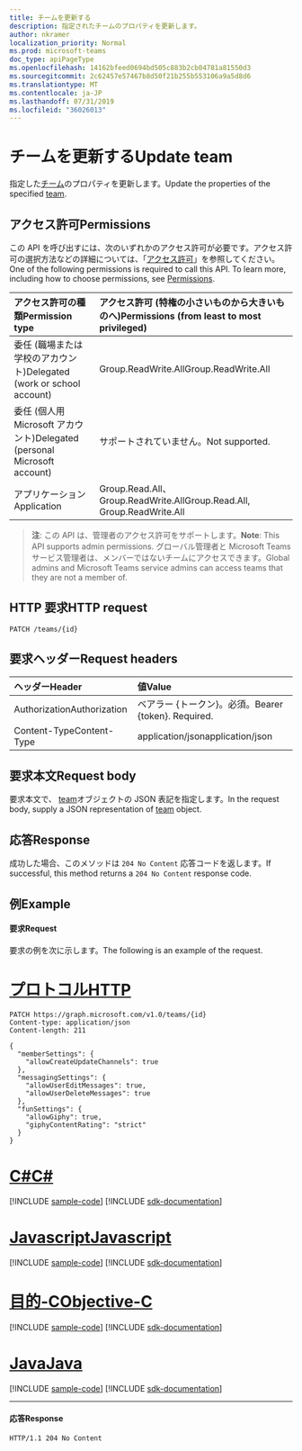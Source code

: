 ```yaml
---
title: チームを更新する
description: 指定されたチームのプロパティを更新します。
author: nkramer
localization_priority: Normal
ms.prod: microsoft-teams
doc_type: apiPageType
ms.openlocfilehash: 14162bfeed0694bd505c883b2cb04781a81550d3
ms.sourcegitcommit: 2c62457e57467b8d50f21b255b553106a9a5d8d6
ms.translationtype: MT
ms.contentlocale: ja-JP
ms.lasthandoff: 07/31/2019
ms.locfileid: "36026013"
---
```

# <a name="update-team"></a><span data-ttu-id="50f4f-103">チームを更新する</span><span class="sxs-lookup"><span data-stu-id="50f4f-103">Update team</span></span>



<span data-ttu-id="50f4f-104">指定した[チーム](../resources/team.md)のプロパティを更新します。</span><span class="sxs-lookup"><span data-stu-id="50f4f-104">Update the properties of the specified [team](../resources/team.md).</span></span>

## <a name="permissions"></a><span data-ttu-id="50f4f-105">アクセス許可</span><span class="sxs-lookup"><span data-stu-id="50f4f-105">Permissions</span></span>
<span data-ttu-id="50f4f-p101">この API を呼び出すには、次のいずれかのアクセス許可が必要です。アクセス許可の選択方法などの詳細については、「[アクセス許可](/graph/permissions-reference)」を参照してください。</span><span class="sxs-lookup"><span data-stu-id="50f4f-p101">One of the following permissions is required to call this API. To learn more, including how to choose permissions, see [Permissions](/graph/permissions-reference).</span></span>


|<span data-ttu-id="50f4f-108">アクセス許可の種類</span><span class="sxs-lookup"><span data-stu-id="50f4f-108">Permission type</span></span>      | <span data-ttu-id="50f4f-109">アクセス許可 (特権の小さいものから大きいものへ)</span><span class="sxs-lookup"><span data-stu-id="50f4f-109">Permissions (from least to most privileged)</span></span>              |
|:--------------------|:---------------------------------------------------------|
|<span data-ttu-id="50f4f-110">委任 (職場または学校のアカウント)</span><span class="sxs-lookup"><span data-stu-id="50f4f-110">Delegated (work or school account)</span></span> | <span data-ttu-id="50f4f-111">Group.ReadWrite.All</span><span class="sxs-lookup"><span data-stu-id="50f4f-111">Group.ReadWrite.All</span></span>    |
|<span data-ttu-id="50f4f-112">委任 (個人用 Microsoft アカウント)</span><span class="sxs-lookup"><span data-stu-id="50f4f-112">Delegated (personal Microsoft account)</span></span> | <span data-ttu-id="50f4f-113">サポートされていません。</span><span class="sxs-lookup"><span data-stu-id="50f4f-113">Not supported.</span></span>    |
|<span data-ttu-id="50f4f-114">アプリケーション</span><span class="sxs-lookup"><span data-stu-id="50f4f-114">Application</span></span> | <span data-ttu-id="50f4f-115">Group.Read.All、Group.ReadWrite.All</span><span class="sxs-lookup"><span data-stu-id="50f4f-115">Group.Read.All, Group.ReadWrite.All</span></span>    |

> <span data-ttu-id="50f4f-116">**注**: この API は、管理者のアクセス許可をサポートします。</span><span class="sxs-lookup"><span data-stu-id="50f4f-116">**Note**: This API supports admin permissions.</span></span> <span data-ttu-id="50f4f-117">グローバル管理者と Microsoft Teams サービス管理者は、メンバーではないチームにアクセスできます。</span><span class="sxs-lookup"><span data-stu-id="50f4f-117">Global admins and Microsoft Teams service admins can access teams that they are not a member of.</span></span>

## <a name="http-request"></a><span data-ttu-id="50f4f-118">HTTP 要求</span><span class="sxs-lookup"><span data-stu-id="50f4f-118">HTTP request</span></span>
<!-- { "blockType": "ignored" } -->
```http
PATCH /teams/{id}
```

## <a name="request-headers"></a><span data-ttu-id="50f4f-119">要求ヘッダー</span><span class="sxs-lookup"><span data-stu-id="50f4f-119">Request headers</span></span>
| <span data-ttu-id="50f4f-120">ヘッダー</span><span class="sxs-lookup"><span data-stu-id="50f4f-120">Header</span></span>       | <span data-ttu-id="50f4f-121">値</span><span class="sxs-lookup"><span data-stu-id="50f4f-121">Value</span></span> |
|:---------------|:--------|
| <span data-ttu-id="50f4f-122">Authorization</span><span class="sxs-lookup"><span data-stu-id="50f4f-122">Authorization</span></span>  | <span data-ttu-id="50f4f-p103">ベアラー {トークン}。必須。</span><span class="sxs-lookup"><span data-stu-id="50f4f-p103">Bearer {token}. Required.</span></span>  |
| <span data-ttu-id="50f4f-125">Content-Type</span><span class="sxs-lookup"><span data-stu-id="50f4f-125">Content-Type</span></span>  | <span data-ttu-id="50f4f-126">application/json</span><span class="sxs-lookup"><span data-stu-id="50f4f-126">application/json</span></span>  |

## <a name="request-body"></a><span data-ttu-id="50f4f-127">要求本文</span><span class="sxs-lookup"><span data-stu-id="50f4f-127">Request body</span></span>
<span data-ttu-id="50f4f-128">要求本文で、 [team](../resources/team.md)オブジェクトの JSON 表記を指定します。</span><span class="sxs-lookup"><span data-stu-id="50f4f-128">In the request body, supply a JSON representation of [team](../resources/team.md) object.</span></span>

## <a name="response"></a><span data-ttu-id="50f4f-129">応答</span><span class="sxs-lookup"><span data-stu-id="50f4f-129">Response</span></span>

<span data-ttu-id="50f4f-130">成功した場合、このメソッドは `204 No Content` 応答コードを返します。</span><span class="sxs-lookup"><span data-stu-id="50f4f-130">If successful, this method returns a `204 No Content` response code.</span></span>

## <a name="example"></a><span data-ttu-id="50f4f-131">例</span><span class="sxs-lookup"><span data-stu-id="50f4f-131">Example</span></span>
#### <a name="request"></a><span data-ttu-id="50f4f-132">要求</span><span class="sxs-lookup"><span data-stu-id="50f4f-132">Request</span></span>
<span data-ttu-id="50f4f-133">要求の例を次に示します。</span><span class="sxs-lookup"><span data-stu-id="50f4f-133">The following is an example of the request.</span></span>

# <a name="httptabhttp"></a>[<span data-ttu-id="50f4f-134">プロトコル</span><span class="sxs-lookup"><span data-stu-id="50f4f-134">HTTP</span></span>](#tab/http)
<!-- {
  "blockType": "request",
  "name": "update_team"
}-->
```http
PATCH https://graph.microsoft.com/v1.0/teams/{id}
Content-type: application/json
Content-length: 211

{  
  "memberSettings": {
    "allowCreateUpdateChannels": true
  },
  "messagingSettings": {
    "allowUserEditMessages": true,
    "allowUserDeleteMessages": true
  },
  "funSettings": {
    "allowGiphy": true,
    "giphyContentRating": "strict"
  }
}
```
# <a name="ctabcsharp"></a>[<span data-ttu-id="50f4f-135">C#</span><span class="sxs-lookup"><span data-stu-id="50f4f-135">C#</span></span>](#tab/csharp)
[!INCLUDE [sample-code](../includes/snippets/csharp/update-team-csharp-snippets.md)]
[!INCLUDE [sdk-documentation](../includes/snippets/snippets-sdk-documentation-link.md)]

# <a name="javascripttabjavascript"></a>[<span data-ttu-id="50f4f-136">Javascript</span><span class="sxs-lookup"><span data-stu-id="50f4f-136">Javascript</span></span>](#tab/javascript)
[!INCLUDE [sample-code](../includes/snippets/javascript/update-team-javascript-snippets.md)]
[!INCLUDE [sdk-documentation](../includes/snippets/snippets-sdk-documentation-link.md)]

# <a name="objective-ctabobjc"></a>[<span data-ttu-id="50f4f-137">目的-C</span><span class="sxs-lookup"><span data-stu-id="50f4f-137">Objective-C</span></span>](#tab/objc)
[!INCLUDE [sample-code](../includes/snippets/objc/update-team-objc-snippets.md)]
[!INCLUDE [sdk-documentation](../includes/snippets/snippets-sdk-documentation-link.md)]

# <a name="javatabjava"></a>[<span data-ttu-id="50f4f-138">Java</span><span class="sxs-lookup"><span data-stu-id="50f4f-138">Java</span></span>](#tab/java)
[!INCLUDE [sample-code](../includes/snippets/java/update-team-java-snippets.md)]
[!INCLUDE [sdk-documentation](../includes/snippets/snippets-sdk-documentation-link.md)]

---

#### <a name="response"></a><span data-ttu-id="50f4f-139">応答</span><span class="sxs-lookup"><span data-stu-id="50f4f-139">Response</span></span>
<!-- {
  "blockType": "response",
  "truncated": true,
  "@odata.type": "microsoft.graph.team"
} -->
```http
HTTP/1.1 204 No Content
```

<!-- uuid: 8fcb5dbc-d5aa-4681-8e31-b001d5168d79
2015-10-25 14:57:30 UTC -->
<!-- {
  "type": "#page.annotation",
  "description": "Update Team",
  "keywords": "",
  "section": "documentation",
  "tocPath": "",
  "suppressions": [
  ]
}-->
